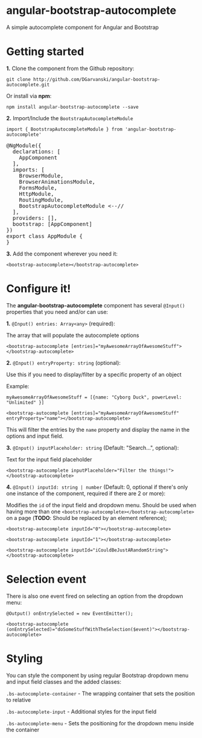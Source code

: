 # angular-bootstrap-autocomplete
A simple autocomplete component for Angular and Bootstrap

# Getting started

**1.** Clone the component from the Github repository:

`git clone http://github.com/DGarvanski/angular-bootstrap-autocomplete.git`

Or install via **npm**:

`npm install angular-bootstrap-autocomplete --save`

**2.** Import/Include the `BootstrapAutocompleteModule`

`import { BootstrapAutocompleteModule } from 'angular-bootstrap-autocomplete'`

<pre>@NgModule({
  declarations: [
    AppComponent
  ],
  imports: [
    BrowserModule,
    BrowserAnimationsModule,
    FormsModule,
    HttpModule,
    RoutingModule,
    BootstrapAutocompleteModule <--//
  ],
  providers: [],
  bootstrap: [AppComponent]
})
export class AppModule {
}</pre>

**3.** Add the component wherever you need it: 

`<bootstrap-autocomplete></bootstrap-autocomplete>`

# Configure it!
The **angular-bootstrap-autocomplete** component has several `@Input()` properties that you need and/or can use:

**1.** `@Input() entries: Array<any>` (required):

The array that will populate the autocomplete options

`<bootstrap-autocomplete [entries]="myAwesomeArrayOfAwesomeStuff"></bootstrap-autocomplete>`


**2.** `@Input() entryProperty: string` (optional): 

Use this if you need to display/filter by a specific property of an object

Example: 

`myAwesomeArrayOfAwesomeStuff = [{name: "Cyborg Duck", powerLevel: "Unlimited" }]`

`<bootstrap-autocomplete [entries]="myAwesomeArrayOfAwesomeStuff" entryProperty="name"></bootstrap-autocomplete>`

This will filter the entries by the `name` property and display the name in the options and input field.


**3.** `@Input() inputPlaceholder: string` (Default: "Search...", optional):

Text for the input field placeholder

`<bootstrap-autocomplete inputPlaceholder="Filter the things!"></bootstrap-autocomplete>`

**4.** `@Input() inputId: string | number` (Default: 0, optional if there's only one instance of the component, required if there are 2 or more):

Modifies the `id` of the input field and dropdown menu. Should be used when having more than one `<bootstrap-autocomplete></bootstrap-autocomplete>` on a page (**TODO**: Should be replaced by an element reference);

`<bootstrap-autocomplete inputId="0"></bootstrap-autocomplete>`

`<bootstrap-autocomplete inputId="1"></bootstrap-autocomplete>`

`<bootstrap-autocomplete inputId="iCouldBeJustARandomString"></bootstrap-autocomplete>`


# Selection event
There is also one event fired on selecting an option from the dropdown menu:

`@Output() onEntrySelected = new EventEmitter();`

`<bootstrap-autocomplete (onEntrySelected)="doSomeStuffWithTheSelection($event)"></bootstrap-autocomplete>`

# Styling
You can style the component by using regular Bootstrap dropdown menu and input field classes and the added classes:

`.bs-autocomplete-container` - The wrapping container that sets the position to relative

`.bs-autocomplete-input` - Additional styles for the input field

`.bs-autocomplete-menu` - Sets the positioning for the dropdown menu inside the container





